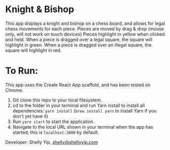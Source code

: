 Knight & Bishop
================

This app displays a knight and bishop on a chess board, and allows for legal
chess movements for each piece.
Pieces are moved by drag & drop (mouse only, will not work on touch devices)
Pieces highlight in yellow when clicked and held.
When a piece is dragged over a legal square, the square will highlight in green.
When a piece is dragged over an illegal square, the square will highlight in 
red.

To Run:
=================
This app uses the Create React App scaffold, and has been tested on Chrome.

1. Git clone this repo to your local filesystem.
2. cd to the folder in your terminal and run Yarn install to install all 
dependencies: `yarn install`
(`brew install yarn` to install Yarn if you don't yet have it)
3. Run `yarn start` to start the application.
4. Navigate to the local URL shown in your terminal when the app has started;
this is `localhost:3000` by default.

Developer: Shelly Yip, shelly@shellyyip.com